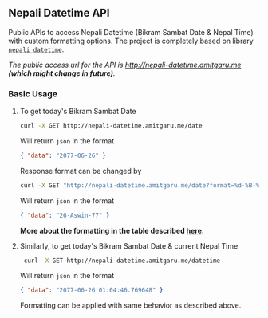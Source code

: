 ## Nepali Datetime API

Public APIs to access Nepali Datetime (Bikram Sambat Date & Nepal Time) with custom formatting options. The project is
completely based on library [`nepali_datetime`](https://github.com/amitgaru2/nepali-datetime).

_The public access url for the API is http://nepali-datetime.amitgaru.me **(which
might change in future)**._

### Basic Usage

1. To get today's Bikram Sambat Date

   ```sh
   curl -X GET http://nepali-datetime.amitgaru.me/date
   ```

   Will return `json` in the format

   ```json
   { "data": "2077-06-26" }
   ```

   Response format can be changed by

   ```sh
   curl -X GET "http://nepali-datetime.amitgaru.me/date?format=%d-%B-%y"
   ```

   Will return `json` in the format

   ```json
   { "data": "26-Aswin-77" }
   ```

   **More about the formatting in the table described [here](https://amitgaru2.github.io/nepali-datetime/html/index.html#strftime-and-strptime-behavior).**

1. Similarly, to get today's Bikram Sambat Date & current Nepal Time

   ```sh
    curl -X GET http://nepali-datetime.amitgaru.me/datetime
   ```

   Will return `json` in the format

   ```json
   { "data": "2077-06-26 01:04:46.769648" }
   ```

   Formatting can be applied with same behavior as described above.
